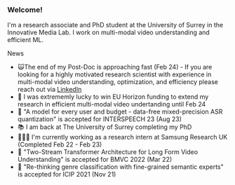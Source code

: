 ### Welcome! 
I'm a research associate and PhD student at the University of Surrey in the Innovative Media Lab. I work on multi-modal video understanding and efficient ML.

News
- 🙀The end of my Post-Doc is approaching fast (Feb 24) - If you are looking for a highly motivated research scientist with experience in multi-modal video understanding, optimization, and efficiency please reach out via [LinkedIn](https://www.linkedin.com/in/ed-fish/)
- 🤑 I was extrememly lucky to win EU Horizon funding to extend my research in efficient multi-modal video undertanding until Feb 24
- 📰 "A model for every user and budget - data-free mixed-precision ASR quantization" is accepted for INTERSPEECH 23 (Aug 23)
- 📚 I am back at The University of Surrey completing my PhD
- 👨🏻‍🔧 I'm currently working as a research intern at Samsung Research UK (Completed Feb 22 - Feb 23)
- 📰 "Two-Stream Transformer Architecture for Long Form Video Understanding" is accepted for BMVC 2022 (Mar 22)
- 📰 "Re-thinking genre classification with fine-grained semantic experts" is accepted for ICIP 2021 (Nov 21)
